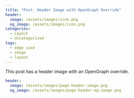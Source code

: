 ```yaml
---
title: "Post: Header Image with OpenGraph Override"
header:
  image: /assets/images/icon.png
  og_image: /assets/images/icon.png
categories:
  - Layout
  - Uncategorized
tags:
  - edge case
  - image
  - layout
---
```


This post has a header image with an OpenGraph override.

```yaml
header:
  image: /assets/images/page-header-image.png
  og_image: /assets/images/page-header-og-image.png
```
